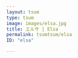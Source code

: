 ```yaml
---
layout: tsum
type: tsum
image: images/elsa.jpg
title: エルサ | Elsa
permalink: tsumtsum/elsa
ID: "elsa"

---
```


